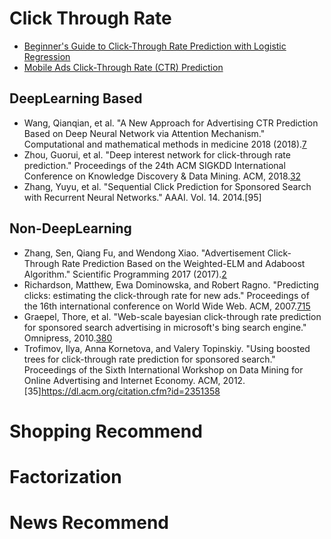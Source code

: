 # Click Through Rate
- [Beginner's Guide to Click-Through Rate Prediction with Logistic Regression](https://turi.com/learn/gallery/notebooks/click_through_rate_prediction_intro.html)
- [Mobile Ads Click-Through Rate (CTR) Prediction](https://towardsdatascience.com/mobile-ads-click-through-rate-ctr-prediction-44fdac40c6ff)

## DeepLearning Based
- Wang, Qianqian, et al. "A New Approach for Advertising CTR Prediction Based on Deep Neural Network via Attention Mechanism." Computational and mathematical methods in medicine 2018 (2018).[7](https://www.hindawi.com/journals/cmmm/2018/8056541/)
- Zhou, Guorui, et al. "Deep interest network for click-through rate prediction." Proceedings of the 24th ACM SIGKDD International Conference on Knowledge Discovery & Data Mining. ACM, 2018.[32](https://dl.acm.org/citation.cfm?id=3219823)
- Zhang, Yuyu, et al. "Sequential Click Prediction for Sponsored Search with Recurrent Neural Networks." AAAI. Vol. 14. 2014.[95]


## Non-DeepLearning
- Zhang, Sen, Qiang Fu, and Wendong Xiao. "Advertisement Click-Through Rate Prediction Based on the Weighted-ELM and Adaboost Algorithm." Scientific Programming 2017 (2017).[2](https://www.hindawi.com/journals/sp/2017/2938369/abs/)
- Richardson, Matthew, Ewa Dominowska, and Robert Ragno. "Predicting clicks: estimating the click-through rate for new ads." Proceedings of the 16th international conference on World Wide Web. ACM, 2007.[715](https://dl.acm.org/citation.cfm?id=1242643)
- Graepel, Thore, et al. "Web-scale bayesian click-through rate prediction for sponsored search advertising in microsoft's bing search engine." Omnipress, 2010.[380](http://discovery.ucl.ac.uk/1395202/)
- Trofimov, Ilya, Anna Kornetova, and Valery Topinskiy. "Using boosted trees for click-through rate prediction for sponsored search." Proceedings of the Sixth International Workshop on Data Mining for Online Advertising and Internet Economy. ACM, 2012.[35]https://dl.acm.org/citation.cfm?id=2351358





# Shopping Recommend
# Factorization
# News Recommend

 
